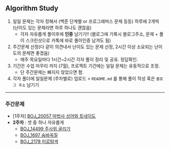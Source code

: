 ## Algorithm Study

1. 일일 문제는 각자 정해서 (백준 단계별 or 프로그래머스 문제 등등) 하루에 2개씩 (난이도 있는 문제라면 하루 하나도 괜찮음)
	- 각자 자유롭게 풀이후에 **인증** 남기기!! (블로그에 기록시 블로그주소, 문제 + 풀이 스크린샷으로 카톡에 바로 풀이인증 남겨도 됨)
2. 주간문제 선정(다 같이 의견내서 난이도 있는 문제 선정, 2시간 이상 소요되는 난이도의 문제면 좋겠음)
	- 매주 목요일마다 1시간~2시간 각자 풀이 정리 및 공유. 정답확인.
3. 기간은 수업 마무리 까지 (7월), 프로젝트 기간에는 일일 문제는 유동적으로 조정. 
	- 단 주간문제는 빠지지 않았으면 함.
4. 각자 폴더에 일일문제 (주차별로) 업로드 > `README.md` 를 통해 풀이 작성 혹은 `블로그 주소` 남기기
---
### 주간문제

- [1주차] [BOJ_20057 마법사 상어와 토네이도](https://www.acmicpc.net/problem/20057)
- **2주차** : 셋 중 하나 자유롭게
	- [BOJ_14499 주사위 굴리기](https://www.acmicpc.net/problem/14499)
	- [BOJ_1697 숨바꼭질](https://www.acmicpc.net/problem/1697)
	- [BOJ_2178 미로탐색](https://www.acmicpc.net/problem/2178)